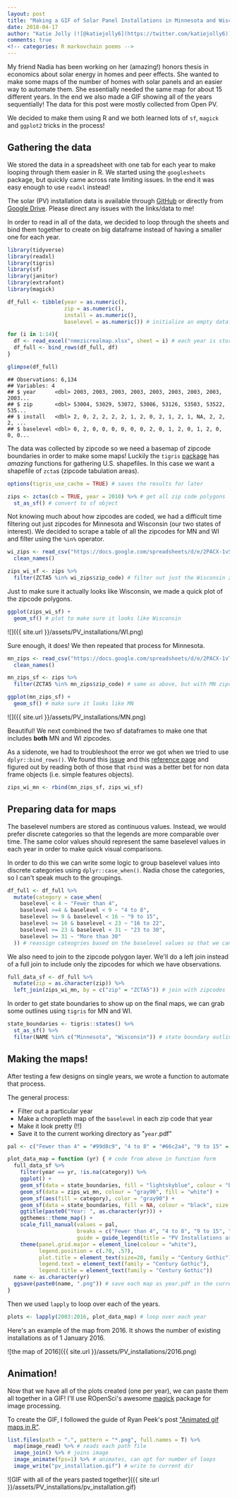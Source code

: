 ```yaml
---
layout: post
title: "Making a GIF of Solar Panel Installations in Minnesota and Wisconsin"
date: 2018-04-17
author: "Katie Jolly (![@katiejolly6](https://twitter.com/katiejolly6)) and Nadia Mezic"
comments: true
<!-- categories: R markovchain poems -->
---
```


My friend Nadia has been working on her (amazing!) honors thesis in economics about solar energy in homes and peer effects. She wanted to make some maps of the number of homes with solar panels and an easier way to automate them. She essentially needed the same map for about 15 different years. In the end we also made a GIF showing all of the years sequentially! The data for this post were mostly collected from Open PV.

We decided to make them using R and we both learned lots of `sf`, `magick` and `ggplot2` tricks in the process!

Gathering the data
------------------

We stored the data in a spreadsheet with one tab for each year to make looping through them easier in R. We started using the `googlesheets` package, but quickly came across rate limiting issues. In the end it was easy enough to use `readxl` instead!

The solar (PV) installation data is available through [GitHub](https://github.com/katiejolly/blog/blob/master/assets/PV_installations/nmezicrealmap.xlsx) or directly from [Google Drive](https://docs.google.com/spreadsheets/d/16m_5FJrpXO3cCP5zLbT7irnAijLQqD60PVzitqqXH_U/edit?usp=sharing). Please direct any issues with the links/data to me!

In order to read in all of the data, we decided to loop through the sheets and bind them together to create on big dataframe instead of having a smaller one for each year.

``` r
library(tidyverse)
library(readxl)
library(tigris)
library(sf)
library(janitor)
library(extrafont)
library(magick)
```

``` r
df_full <- tibble(year = as.numeric(),
                  zip = as.numeric(),
                  install = as.numeric(),
                  baselevel = as.numeric()) # initialize an empty dataframe so that we can loop through it later

for (i in 1:14){
  df <- read_excel("nmezicrealmap.xlsx", sheet = i) # each year is stored as a separate sheet in the workbook, we want to add them all together
  df_full <- bind_rows(df_full, df)
}

glimpse(df_full)
```

    ## Observations: 6,134
    ## Variables: 4
    ## $ year      <dbl> 2003, 2003, 2003, 2003, 2003, 2003, 2003, 2003, 2003...
    ## $ zip       <dbl> 53004, 53029, 53072, 53086, 53126, 53503, 53522, 535...
    ## $ install   <dbl> 2, 0, 2, 2, 2, 2, 1, 2, 0, 2, 1, 2, 1, NA, 2, 2, 2, ...
    ## $ baselevel <dbl> 0, 2, 0, 0, 0, 0, 0, 0, 2, 0, 1, 2, 0, 1, 2, 0, 0, 0...

The data was collected by zipcode so we need a basemap of zipcode boundaries in order to make some maps! Luckily the `tigris` [package](https://github.com/walkerke/tigris) has *amazing* functions for gathering U.S. shapefiles. In this case we want a shapefile of `zcta`s (zipcode tabulation areas).

``` r
options(tigris_use_cache = TRUE) # saves the results for later

zips <- zctas(cb = TRUE, year = 2010) %>% # get all zip code polygons
  st_as_sf() # convert to sf object
```

Not knowing much about how zipcodes are coded, we had a difficult time filtering out just zipcodes for Minnesota and Wisconsin (our two states of interest). We decided to scrape a table of all the zipcodes for MN and WI and filter using the `%in%` operator.

``` r
wi_zips <- read_csv("https://docs.google.com/spreadsheets/d/e/2PACX-1vSDf0obuIv1yF22kmN2OZ-w6POucJmB2QDNkUANph_YsvUCCuxzbyw2DZ1baf75R5-neMrlUS77cSVc/pub?output=csv") %>% # all the zipcodes in WI
  clean_names()

zips_wi_sf <- zips %>%
  filter(ZCTA5 %in% wi_zips$zip_code) # filter out just the Wisconsin zipcodes from the zipcodes sf dataframe
```

Just to make sure it actually looks like Wisconsin, we made a quick plot of the zipcode polygons.

``` r
ggplot(zips_wi_sf) +
  geom_sf() # plot to make sure it looks like Wisconsin
```

![]({{ site.url }}/assets/PV_installations/WI.png)

Sure enough, it does! We then repeated that process for Minnesota.

``` r
mn_zips <- read_csv("https://docs.google.com/spreadsheets/d/e/2PACX-1vT_ukd77dQc352AjSXvLk6RUZ7NyrDDWeA17WgnWwb_Rn7SusjT3H0Y_ADh1qDXo8TcJU8bYeCeTpb6/pub?output=csv") %>%
  clean_names()

mn_zips_sf <- zips %>%
  filter(ZCTA5 %in% mn_zips$zip_code) # same as above, but with MN zipcodes

ggplot(mn_zips_sf) +
  geom_sf() # make sure it looks like MN
```

![]({{ site.url }}/assets/PV_installations/MN.png)

Beautiful! We next combined the two sf dataframes to make one that includes **both** MN and WI zipcodes.

As a sidenote, we had to troubleshoot the error we got when we tried to use `dplyr::bind_rows()`. We found this [issue](https://github.com/tidyverse/dplyr/issues/2457) and this [reference page](https://r-spatial.github.io/sf/reference/bind.html) and figured out by reading both of those that `rbind` was a better bet for non data frame objects (i.e. simple features objects).

``` r
zips_wi_mn <- rbind(mn_zips_sf, zips_wi_sf)
```

Preparing data for maps
-----------------------

The baselevel numbers are stored as continuous values. Instead, we would prefer discrete categories so that the legends are more comparable over time. The same color values should represent the same baselevel values in each year in order to make quick visual comparisons.

In order to do this we can write some logic to group baselevel values into discrete categories using `dplyr::case_when()`. Nadia chose the categories, so I can't speak much to the groupings.

``` r
df_full <- df_full %>%
  mutate(category = case_when(
    baselevel < 4 ~ "Fewer than 4",
    baselevel >=4 & baselevel < 9 ~ "4 to 8",
    baselevel >= 9 & baselevel < 16 ~ "9 to 15",
    baselevel >= 16 & baselevel < 23 ~ "16 to 22",
    baselevel >= 23 & baselevel < 31 ~ "23 to 30",
    baselevel >= 31 ~ "More than 30"
  )) # reassign cateogries based on the baselevel values so that we can map on a discrete color scale
```

We also need to join to the zipcode polygon layer. We'll do a left join instead of a full join to include only the zipcodes for which we have observations.

``` r
full_data_sf <- df_full %>%
  mutate(zip = as.character(zip)) %>%
  left_join(zips_wi_mn, by = c("zip" = "ZCTA5")) # join with zipcodes
```

In order to get state boundaries to show up on the final maps, we can grab some outlines using `tigris` for MN and WI.

``` r
state_boundaries <- tigris::states() %>%
  st_as_sf() %>%
  filter(NAME %in% c("Minnesota", "Wisconsin")) # state boundary outlines
```

Making the maps!
----------------

After testing a few designs on single years, we wrote a function to automate that process.

The general process:

-   Filter out a particular year
-   Make a choropleth map of the `baselevel` in each zip code that year
-   Make it look pretty (!!)
-   Save it to the current working directory as "`year`.pdf"

``` r
pal <- c("Fewer than 4" = "#99d8c9", "4 to 8" = "#66c2a4", "9 to 15" = "#41ae76", "16 to 22" = "#238b45", "23 to 30" = "#006d2c", "More than 30" = "#00441b") # create a named vector for the map legend and coloring. The names will be the text in the legend.

plot_data_map = function (yr) { # code from above in function form
  full_data_sf %>%
    filter(year == yr, !is.na(category)) %>%
    ggplot() +
    geom_sf(data = state_boundaries, fill = "lightskyblue", colour = "black", alpha = 0.2) +
    geom_sf(data = zips_wi_mn, colour = "gray90", fill = "white") +
    geom_sf(aes(fill = category), color = "gray90") +
    geom_sf(data = state_boundaries, fill = NA, colour = "black", size = 1) +
    ggtitle(paste0("Year: ", as.character(yr))) +
    ggthemes::theme_map() +
    scale_fill_manual(values = pal,
                      breaks = c("Fewer than 4", "4 to 8", "9 to 15", "16 to 22", "23 to 30", "More than 30"),
                      guide = guide_legend(title = "PV Installations as of January 1", ncol = 2, family = "Century Gothic")) +
    theme(panel.grid.major = element_line(colour = "white"),
          legend.position = c(.70, .57),
          plot.title = element_text(size=20, family = "Century Gothic"),
          legend.text = element_text(family = "Century Gothic"),
          legend.title = element_text(family = "Century Gothic"))
  name <- as.character(yr)
  ggsave(paste0(name, ".png")) # save each map as year.pdf in the current working directory
}
```

Then we used `lapply` to loop over each of the years.

``` r
plots <- lapply(2003:2016, plot_data_map) # loop over each year
```

Here's an example of the map from 2016. It shows the number of existing installations as of 1 January 2016.

![the map of 2016]({{ site.url }}/assets/PV_installations/2016.png)

Animation!
----------

Now that we have all of the plots created (one per year), we can paste them all together in a GIF! I'll use ROpenSci's awesome [magick](https://cran.r-project.org/web/packages/magick/vignettes/intro.html#installing_magick) package for image processing.

To create the GIF, I followed the guide of Ryan Peek's post ["Animated gif maps in R"](https://ryanpeek.github.io/2016-10-19-animated-gif_maps_in_R/).

``` r
list.files(path = ".", pattern = "*.png", full.names = T) %>%
  map(image_read) %>% # reads each path file
  image_join() %>% # joins image
  image_animate(fps=1) %>% # animates, can opt for number of loops
  image_write("pv_installation.gif") # write to current dir
```

![GIF with all of the years pasted together]({{ site.url }}/assets/PV_installations/pv_installation.gif)
